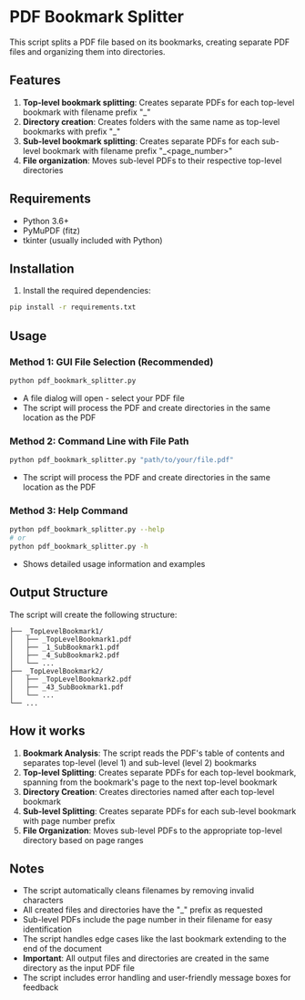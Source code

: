 # PDF Bookmark Splitter

This script splits a PDF file based on its bookmarks, creating separate PDF files and organizing them into directories.

## Features

1. **Top-level bookmark splitting**: Creates separate PDFs for each top-level bookmark with filename prefix "_"
2. **Directory creation**: Creates folders with the same name as top-level bookmarks with prefix "_"
3. **Sub-level bookmark splitting**: Creates separate PDFs for each sub-level bookmark with filename prefix "_<page_number>"
4. **File organization**: Moves sub-level PDFs to their respective top-level directories

## Requirements

- Python 3.6+
- PyMuPDF (fitz)
- tkinter (usually included with Python)

## Installation

1. Install the required dependencies:
```bash
pip install -r requirements.txt
```

## Usage

### Method 1: GUI File Selection (Recommended)
```bash
python pdf_bookmark_splitter.py
```
- A file dialog will open - select your PDF file
- The script will process the PDF and create directories in the same location as the PDF

### Method 2: Command Line with File Path
```bash
python pdf_bookmark_splitter.py "path/to/your/file.pdf"
```
- The script will process the PDF and create directories in the same location as the PDF

### Method 3: Help Command
```bash
python pdf_bookmark_splitter.py --help
# or
python pdf_bookmark_splitter.py -h
```
- Shows detailed usage information and examples

## Output Structure

The script will create the following structure:

```
├── _TopLevelBookmark1/
│   ├── _TopLevelBookmark1.pdf
│   ├── _1_SubBookmark1.pdf
│   ├── _4_SubBookmark2.pdf
│   └── ...
├── _TopLevelBookmark2/
│   ├── _TopLevelBookmark2.pdf
│   ├── _43_SubBookmark1.pdf
│   └── ...
└── ...
```

## How it works

1. **Bookmark Analysis**: The script reads the PDF's table of contents and separates top-level (level 1) and sub-level (level 2) bookmarks
2. **Top-level Splitting**: Creates separate PDFs for each top-level bookmark, spanning from the bookmark's page to the next top-level bookmark
3. **Directory Creation**: Creates directories named after each top-level bookmark
4. **Sub-level Splitting**: Creates separate PDFs for each sub-level bookmark with page number prefix
5. **File Organization**: Moves sub-level PDFs to the appropriate top-level directory based on page ranges

## Notes

- The script automatically cleans filenames by removing invalid characters
- All created files and directories have the "_" prefix as requested
- Sub-level PDFs include the page number in their filename for easy identification
- The script handles edge cases like the last bookmark extending to the end of the document
- **Important**: All output files and directories are created in the same directory as the input PDF file
- The script includes error handling and user-friendly message boxes for feedback 